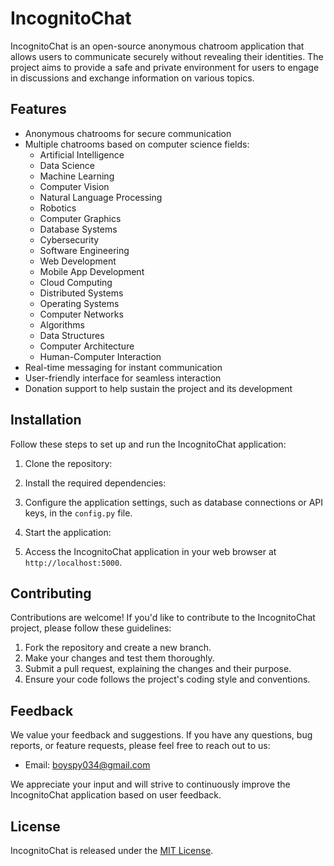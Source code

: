 # IncognitoChat

IncognitoChat is an open-source anonymous chatroom application that allows users to communicate securely without revealing their identities. The project aims to provide a safe and private environment for users to engage in discussions and exchange information on various topics.

## Features

- Anonymous chatrooms for secure communication
- Multiple chatrooms based on computer science fields:
    - Artificial Intelligence
    - Data Science
    - Machine Learning
    - Computer Vision
    - Natural Language Processing
    - Robotics
    - Computer Graphics
    - Database Systems
    - Cybersecurity
    - Software Engineering
    - Web Development
    - Mobile App Development
    - Cloud Computing
    - Distributed Systems
    - Operating Systems
    - Computer Networks
    - Algorithms
    - Data Structures
    - Computer Architecture
    - Human-Computer Interaction
- Real-time messaging for instant communication
- User-friendly interface for seamless interaction
- Donation support to help sustain the project and its development

## Installation

Follow these steps to set up and run the IncognitoChat application:

1. Clone the repository:

2. Install the required dependencies:

3. Configure the application settings, such as database connections or API keys, in the `config.py` file.

4. Start the application:

5. Access the IncognitoChat application in your web browser at `http://localhost:5000`.

## Contributing

Contributions are welcome! If you'd like to contribute to the IncognitoChat project, please follow these guidelines:

1. Fork the repository and create a new branch.
2. Make your changes and test them thoroughly.
3. Submit a pull request, explaining the changes and their purpose.
4. Ensure your code follows the project's coding style and conventions.

## Feedback

We value your feedback and suggestions. If you have any questions, bug reports, or feature requests, please feel free to reach out to us:

- Email: boyspy034@gmail.com

We appreciate your input and will strive to continuously improve the IncognitoChat application based on user feedback.


## License

IncognitoChat is released under the [MIT License](LICENSE).

